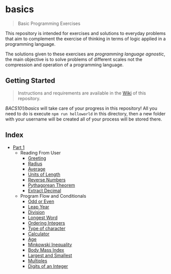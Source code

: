 # basics
> Basic Programming Exercises

This repository is intended for exercises and solutions to everyday problems that aim to complement the exercise of thinking in terms of logic applied in a programming language.

The solutions given to these exercises are *programming language agnostic*, the main objective is to solve problems of different scales not the compression and operation of a programming language.


## Getting Started
> Instructions and requirements are available in the [Wiki](https://github.com/BACS101/basics/wiki/Getting-Started#requirements) of this repository.

*BACS101/basics* will take care of your progress in this repository!
All you need to do is execute `npm run helloworld` in this directory, then a new folder with your username will be created
all of your process will be stored there.

## Index
- [Part 1](https://github.com/BACS101/basics/blob/master/exercises/level1.md#basics---part-1)
  - Reading From User
    - [Greeting](https://github.com/BACS101/basics/blob/master/exercises/level1.md#greeting)
    - [Radius](https://github.com/BACS101/basics/blob/master/exercises/level1.md#radius)
    - [Average](https://github.com/BACS101/basics/blob/master/exercises/level1.md#average)
    - [Units of Length](https://github.com/BACS101/basics/blob/master/exercises/level1.md#units-of-length)
    - [Reverse Numbers](https://github.com/BACS101/basics/blob/master/exercises/level1.md#reverse-numbers)
    - [Pythagorean Theorem](https://github.com/BACS101/basics/blob/master/exercises/level1.md#pythagorean-theorem)
    - [Extract Decimal](https://github.com/BACS101/basics/blob/master/exercises/level1.md#extract-decimal)
  - Program Flow and Conditionals
    - [Odd or Even](https://github.com/BACS101/basics/blob/master/exercises/level1.md#odd-or-even)
    - [Leap Year](https://github.com/BACS101/basics/blob/master/exercises/level1.md#leap-year)
    - [Division](https://github.com/BACS101/basics/blob/master/exercises/level1.md#divison)
    - [Longest Word](https://github.com/BACS101/basics/blob/master/exercises/level1.md#longest-word)
    - [Ordering Integers](https://github.com/BACS101/basics/blob/master/exercises/level1.md#ordering-integers)
    - [Type of character](https://github.com/BACS101/basics/blob/master/exercises/level1.md#type-of-character)
    - [Calculator](https://github.com/BACS101/basics/blob/master/exercises/level1.md#calculator)
    - [Age](https://github.com/BACS101/basics/blob/master/exercises/level1.md#age)
    - [Minkowski Inequality](https://github.com/BACS101/basics/blob/master/exercises/level1.md#minkowski-inequality)
    - [Body Mass Index](https://github.com/BACS101/basics/blob/master/exercises/level1.md#body-mass-index)
    - [Largest and Smallest](https://github.com/BACS101/basics/blob/master/exercises/level1.md#largest-and-smallest)
    - [Multiples](https://github.com/BACS101/basics/blob/master/exercises/level1.md#multiples)
    - [Digits of an Integer](https://github.com/BACS101/basics/blob/master/exercises/level1.md#digits-of-an-integer)

